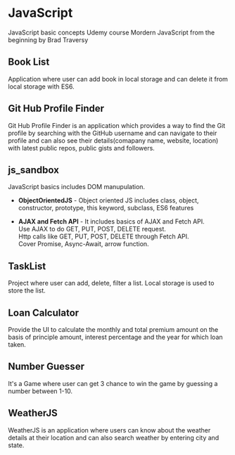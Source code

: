 # JavaScript

JavaScript basic concepts
Udemy course Mordern JavaScript from the beginning by Brad Traversy

## Book List
Application where user can add book in local storage and can delete it from local storage with ES6.

## Git Hub Profile Finder
Git Hub Profile Finder is an application which provides a way to find the Git profile by searching with the GitHub username and can navigate to their profile and can also see their details(comapany name, website, location) with latest public repos, public gists and followers.  

## js_sandbox
JavaScript basics includes DOM manupulation.

- **ObjectOrientedJS** -
Object oriented JS includes class, object, constructor, prototype, this keyword, subclass, ES6 features

- **AJAX and Fetch API** -
It includes basics of AJAX and Fetch API.<br/>
Use AJAX to do GET, PUT, POST, DELETE request.<br/>
Http calls like GET, PUT, POST, DELETE through Fetch API.<br/>
Cover Promise, Async-Await, arrow function.

## TaskList
Project where user can add, delete, filter a list. Local storage is used to store the list.

## Loan Calculator
Provide the UI to calculate the monthly and total premium amount on the basis of principle amount, interest percentage and the year for which loan taken.

## Number Guesser
It's a Game where user can get 3 chance to win the game by guessing a number between 1-10.

## WeatherJS
WeatherJS is an application where users can know about the weather details at their location and can also search weather by entering city and state.
